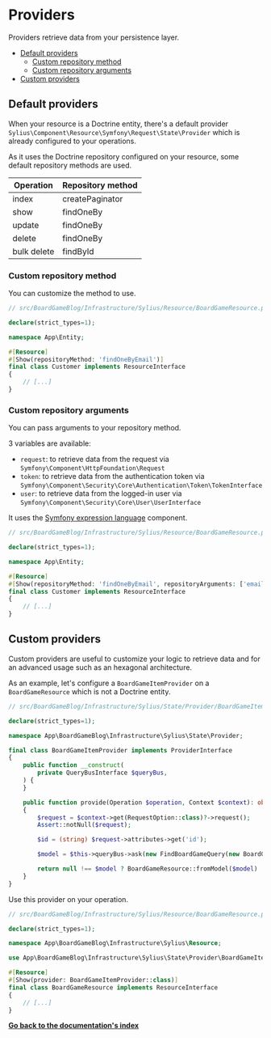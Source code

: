 # Providers

Providers retrieve data from your persistence layer.

<!-- TOC -->
* [Default providers](#default-providers)
  * [Custom repository method](#custom-repository-method)
  * [Custom repository arguments](#custom-repository-arguments)
* [Custom providers](#custom-providers)
<!-- TOC -->

## Default providers

When your resource is a Doctrine entity, there's a default provider `Sylius\Component\Resource\Symfony\Request\State\Provider` which is already configured to your operations.

As it uses the Doctrine repository configured on your resource, some default repository methods are used.

| Operation   | Repository method |
|-------------|-------------------|
| index       | createPaginator   |
| show        | findOneBy         |
| update      | findOneBy         |
| delete      | findOneBy         |
| bulk delete | findById          |

### Custom repository method

You can customize the method to use.

```php
// src/BoardGameBlog/Infrastructure/Sylius/Resource/BoardGameResource.php

declare(strict_types=1);

namespace App\Entity;

#[Resource]
#[Show(repositoryMethod: 'findOneByEmail')]
final class Customer implements ResourceInterface
{
    // [...]
}
```

### Custom repository arguments

You can pass arguments to your repository method.

3 variables are available:

* `request`: to retrieve data from the request via `Symfony\Component\HttpFoundation\Request`
* `token`: to retrieve data from the authentication token via `Symfony\Component\Security\Core\Authentication\Token\TokenInterface`
* `user`: to retrieve data from the logged-in user via `Symfony\Component\Security\Core\User\UserInterface`

It uses the [Symfony expression language](https://symfony.com/doc/current/components/expression_language.html) component.

```php
// src/BoardGameBlog/Infrastructure/Sylius/Resource/BoardGameResource.php

declare(strict_types=1);

namespace App\Entity;

#[Resource]
#[Show(repositoryMethod: 'findOneByEmail', repositoryArguments: ['email' => "request.attributes.get('email')"])]
final class Customer implements ResourceInterface
{
    // [...]
}
```

## Custom providers

Custom providers are useful to customize your logic to retrieve data and for an advanced usage such as an hexagonal architecture.

As an example, let's configure a `BoardGameItemProvider` on a `BoardGameResource` which is not a Doctrine entity.

```php
// src/BoardGameBlog/Infrastructure/Sylius/State/Provider/BoardGameItemProvider.php

declare(strict_types=1);

namespace App\BoardGameBlog\Infrastructure\Sylius\State\Provider;

final class BoardGameItemProvider implements ProviderInterface
{
    public function __construct(
        private QueryBusInterface $queryBus,
    ) {
    }

    public function provide(Operation $operation, Context $context): object|iterable|null
    {
        $request = $context->get(RequestOption::class)?->request();
        Assert::notNull($request);

        $id = (string) $request->attributes->get('id');

        $model = $this->queryBus->ask(new FindBoardGameQuery(new BoardGameId(Uuid::fromString($id))));

        return null !== $model ? BoardGameResource::fromModel($model) : null;
    }
}
```

Use this provider on your operation.

```php
// src/BoardGameBlog/Infrastructure/Sylius/Resource/BoardGameResource.php

declare(strict_types=1);

namespace App\BoardGameBlog\Infrastructure\Sylius\Resource;

use App\BoardGameBlog\Infrastructure\Sylius\State\Provider\BoardGameItemProvider;

#[Resource]
#[Show(provider: BoardGameItemProvider::class)]
final class BoardGameResource implements ResourceInterface
{
    // [...]
}
```

**[Go back to the documentation's index](index.md)**
